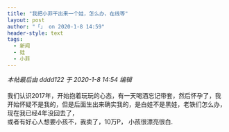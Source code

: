 ```yaml
---
title: "我把小菲干出来一个娃，怎么办，在线等"
layout: post
author: "「」 on 2020-1-8 14:59"
header-style: text
tags:
  - 新闻
  - 娃
  - 小菲
---
```


<head></head>
<body>
 <i class="pstatus"> 本帖最后由 dddd122 于 2020-1-8 14:54 编辑 </i>
 <br> 
 <br> 我们认识2017年，开始抱着玩玩的心态，有一天喝酒忘记带套，然后怀孕了，我开始怀疑不是我的，但是后面生出来确实我的，是白娃不是黑娃，老铁们怎么办，现在我已经4年没回去了，
 <br> 或者有好心人想要小孩不，我卖了，10万P， 小孩很漂亮很白.
</body>



